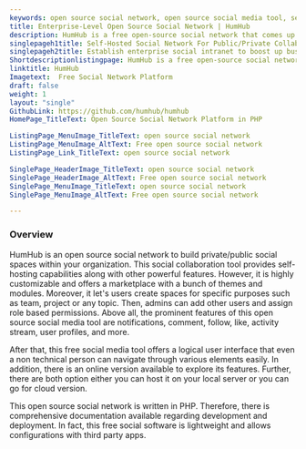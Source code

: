 ```yaml
---
keywords: open source social network, open source social media tool, self hosted social network, social collaboration tool, free social software
title: Enterprise-Level Open Source Social Network | HumHub
description: HumHub is a free open-source social network that comes up with a wide range of features such as activity streams, public/private groups, file sharing, and more.
singlepageh1title: Self-Hosted Social Network For Public/Private Collaboration
singlepageh2title: Establish enterprise social intranet to boost up business operations. This free social software offers the marketplace module and rich social tools.
Shortdescriptionlistingpage: HumHub is a free open-source social network that is easy to extend and self-host. It offers a wide range of plugins and themes along with complete documentation.
linktitle: HumHub
Imagetext:  Free Social Network Platform
draft: false
weight: 1
layout: "single"
GithubLink: https://github.com/humhub/humhub
HomePage_TitleText: Open Source Social Network Platform in PHP

ListingPage_MenuImage_TitleText: open source social network
ListingPage_MenuImage_AltText: Free open source social network
ListingPage_Link_TitleText: open source social network

SinglePage_HeaderImage_TitleText: open source social network
SinglePage_HeaderImage_AltText: Free open source social network
SinglePage_MenuImage_TitleText: open source social network
SinglePage_MenuImage_AltText: Free open source social network

---
```

### **Overview**

HumHub is an open source social network to build private/public social spaces within your organization. This social collaboration tool provides self-hosting capabilities along with other powerful features. However, it is highly customizable and offers a marketplace with a bunch of themes and modules. Moreover, it let's users create spaces for specific purposes such as team, project or any topic. Then, admins can add other users and assign role based permissions. Above all, the prominent features of this open source social media tool are notifications, comment, follow, like, activity stream, user profiles, and more.

After that, this free social media tool offers a logical user interface that even a non technical person can navigate through various elements easily. In addition, there is an online version available to explore its features. Further, there are both option either you can host it on your local server or you can go for cloud version.

This open source social network is written in PHP. Therefore, there is comprehensive documentation available regarding development and deployment. In fact, this free social software is lightweight and allows configurations with third party apps.

